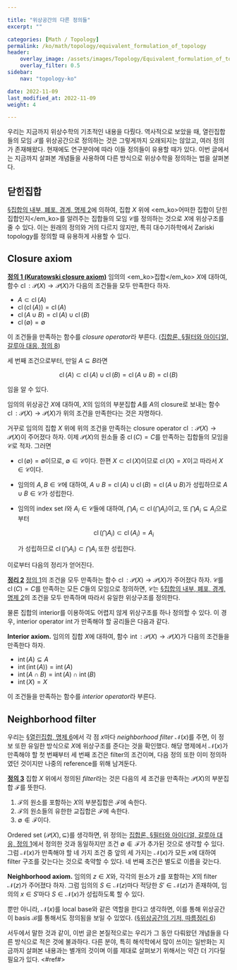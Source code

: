 ```yaml
---

title: "위상공간의 다른 정의들"
excerpt: ""

categories: [Math / Topology]
permalink: /ko/math/topology/equivalent_formulation_of_topology
header:
    overlay_image: /assets/images/Topology/Equivalent_formulation_of_topology.png
    overlay_filter: 0.5
sidebar: 
    nav: "topology-ko"

date: 2022-11-09
last_modified_at: 2022-11-09
weight: 4

---
```


우리는 지금까지 위상수학의 기초적인 내용을 다뤘다. 역사적으로 보았을 때, 열린집합들의 모임 $\mathcal{T}$를 위상공간으로 정의하는 것은 그렇게까지 오래되지는 않았고, 여러 정의가 존재해왔다. 현재에도 연구분야에 따라 이들 정의들이 유용할 때가 있다. 이번 글에서는 지금까지 살펴본 개념들을 사용하여 다른 방식으로 위상수학을 정의하는 법을 살펴본다. 

## 닫힌집합

[§집합의 내부, 폐포, 경계, 명제 2](/ko/math/topology/other_concepts#pp2)에 의하여, 집합 $X$ 위에 <em_ko>어떠한 집합이 닫힌 집합인지</em_ko>를 알려주는 집합들의 모임 $\mathcal{C}$를 정의하는 것으로 $X$에 위상구조를 줄 수 있다. 이는 원래의 정의와 거의 다르지 않지만, 특히 대수기하학에서 Zariski topology를 정의할 때 유용하게 사용할 수 있다.

## Closure axiom

<div class="definition" markdown="1">

<ins id="df1">**정의 1 (Kuratowski closure axiom)**</ins> 임의의 <em_ko>집합</em_ko> $X$에 대하여, 함수 $\operatorname{cl}:\mathcal{P}(X)\rightarrow\mathcal{P}(X)$가 다음의 조건들을 모두 만족한다 하자.

- $A\subset\operatorname{cl}(A)$
- $\operatorname{cl}(\operatorname{cl}(A))=\operatorname{cl}(A)$
- $\operatorname{cl}(A\cup B)=\operatorname{cl}(A)\cup\operatorname{cl}(B)$
- $\operatorname{cl}(\emptyset)=\emptyset$

이 조건들을 만족하는 함수를 *closure operator*라 부른다. ([집합론, §필터와 아이디얼, 갈루아 대응, 정의 8](/ko/math/set_theory/filter_and_ideal#df8))

</div>

세 번째 조건으로부터, 만일 $A\subseteq B$라면

$$\operatorname{cl}(A)\subset\operatorname{cl}(A)\cup\operatorname{cl}(B)=\operatorname{cl}(A\cup B)=\operatorname{cl}(B)$$

임을 알 수 있다. 

임의의 위상공간 $X$에 대하여, $X$의 임의의 부분집합 $A$를 $A$의 closure로 보내는 함수 $\operatorname{cl}:\mathcal{P}(X)\rightarrow\mathcal{P}(X)$가 위의 조건을 만족한다는 것은 자명하다. 

거꾸로 임의의 집합 $X$ 위에 위의 조건을 만족하는 closure operator $\operatorname{cl}:\mathcal{P}(X)\rightarrow\mathcal{P}(X)$이 주어졌다 하자. 이제 $\mathcal{P}(X)$의 원소들 중 $\operatorname{cl}(C)=C$를 만족하는 집합들의 모임을 $\mathcal{C}$로 적자. 그러면

- $\operatorname{cl}(\emptyset)=\emptyset$이므로, $\emptyset\in\mathcal{C}$이다. 한편 $X\subset\operatorname{cl}(X)$이므로 $\operatorname{cl}(X)=X$이고 따라서 $X\in\mathcal{C}$이다.
- 임의의 $A,B\in\mathcal{C}$에 대하여, $A\cup B=\operatorname{cl}(A)\cup\operatorname{cl}(B)=\operatorname{cl}(A\cup B)$가 성립하므로 $A\cup B\in\mathcal{C}$가 성립한다. 
- 임의의 index set $I$와 $A_i\in\mathcal{C}$들에 대하여, $\bigcap A_i\subset\operatorname{cl}(\bigcap A_i)$이고, 또 $\bigcap A_i\subseteq A_i$으로부터 

  $$\operatorname{cl}(\bigcap A_i)\subset\operatorname{cl}(A_i)=A_i$$

  가 성립하므로 $\operatorname{cl}(\bigcap A_i)\subset\bigcap A_i$ 또한 성립한다.

이로부터 다음의 정리가 얻어진다.

<div class="proposition" markdown="1">

<ins id="thm2">**정리 2**</ins> [정의 1](#df1)의 조건을 모두 만족하는 함수 $\operatorname{cl}:\mathcal{P}(X)\rightarrow\mathcal{P}(X)$가 주어졌다 하자. $\mathcal{C}$를 <phrase>$\operatorname{cl}(C)=C$를 만족하는 모든 $C$들의 모임</phrase>으로 정의하면, $\mathcal{C}$는 [§집합의 내부, 폐포, 경계, 명제 2](/ko/math/topology/other_concepts#pp2)의 조건을 모두 만족하며 따라서 유일한 위상구조를 정의한다.

</div>

물론 집합의 interior를 이용하여도 어렵지 않게 위상구조를 하나 정의할 수 있다. 이 경우, interior operator $\operatorname{int}$가 만족해야 할 공리들은 다음과 같다.

<div class="misc" markdown="1">

**Interior axiom.** 임의의 집합 $X$에 대하여, 함수 $\operatorname{int}:\mathcal{P}(X)\rightarrow\mathcal{P}(X)$가 다음의 조건들을 만족한다 하자.

- $\operatorname{int}(A)\subseteq A$
- $\operatorname{int}(\operatorname{int}(A))=\operatorname{int}(A)$
- $\operatorname{int}(A\cap B)=\operatorname{int}(A)\cap\operatorname{int}(B)$
- $\operatorname{int}(X)=X$

이 조건들을 만족하는 함수를 *interior operator*라 부른다.

</div>

## Neighborhood filter

우리는 [§열린집합, 명제 6](/ko/math/topology/open_sets#pp6)에서 각 점 $x$마다 *neighborhood filter* $\mathcal{N}(x)$를 주면, 이 정보 또한 유일한 방식으로 $X$에 위상구조를 준다는 것을 확인했다. 해당 명제에서 $\mathcal{N}(x)$가 만족해야 할 첫 번째부터 세 번째 조건은 filter의 조건이며, 다음 정의 또한 이미 정의하였던 것이지만 나중의 reference를 위해 남겨둔다.

<div class="definition" markdown="1">

<ins id="df3">**정의 3**</ins> 집합 $X$ 위에서 정의된 *filter*라는 것은 다음의 세 조건을 만족하는 $\mathcal{P}(X)$의 부분집합 $\mathcal{F}$를 뜻한다.

1. $\mathcal{F}$의 원소를 포함하는 $X$의 부분집합은 $\mathcal{F}$에 속한다.
2. $\mathcal{F}$의 원소들의 유한한 교집합은 $\mathcal{F}$에 속한다.
3. $\emptyset\not\in\mathcal{F}$이다.

</div>

Ordered set $(\mathcal{P}(X),\subseteq)$를 생각하면, 위 정의는 [집합론, §필터와 아이디얼, 갈루아 대응, 정의 1](/ko/math/set_theory/filter_and_ideal#df1)에서 정의한 것과 동일하지만 조건 $\emptyset\not\in\mathcal{F}$가 추가된 것으로 생각할 수 있다. 그럼 $\mathcal{N}(x)$가 만족해야 할 네 가지 조건 중 앞의 세 가지는 $\mathcal{N}(x)$가 모든 $x$에 대하여 filter 구조를 갖는다는 것으로 축약할 수 있다. 네 번째 조건은 별도로 이름을 갖는다.

<div class="misc" markdown="1">

**Neighborhood axiom.** 임의의 $z\in X$와, 각각의 원소가 $z$를 포함하는 $X$의 filter $\mathcal{N}(z)$가 주어졌다 하자. 그럼 임의의 $S\in\mathcal{N}(z)$마다 적당한 $S'\in\mathcal{N}(z)$가 존재하여, <phrase>임의의 $x\in S'$마다 $S\in\mathcal{N}(x)$</phrase>가 성립하도록 할 수 있다.

</div>

뿐만 아니라, $\mathcal{N}(x)$를 local base와 같은 역할을 한다고 생각하면, 이를 통해 위상공간이 basis $\mathcal{B}$를 통해서도 정의됨을 보일 수 있었다. ([§위상공간의 기저, 따름정리 6](/ko/math/topology/topological_basis#crl6))

서두에서 말한 것과 같이, 이번 글은 본질적으로는 우리가 그 동안 다뤄왔던 개념들을 다른 방식으로 적은 것에 불과하다. 다른 분야, 특히 해석학에서 많이 쓰이는 일반화는 지금까지 살펴본 내용과는 별개의 것이며 이를 제대로 살펴보기 위해서는 약간 더 기다릴 필요가 있다. <#ref#>

